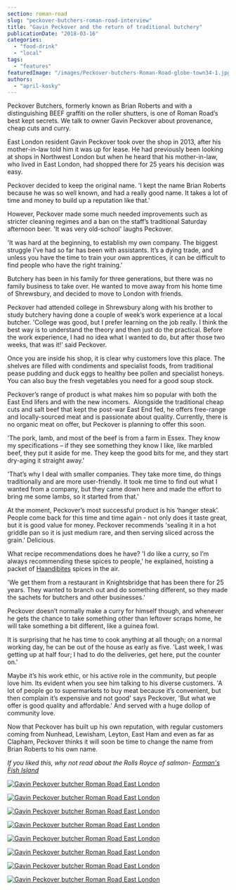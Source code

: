 ```yaml
---
section: roman-road
slug: "peckover-butchers-roman-road-interview"
title: "Gavin Peckover and the return of traditional butchery"
publicationDate: "2018-03-16"
categories: 
  - "food-drink"
  - "local"
tags: 
  - "features"
featuredImage: "/images/Peckover-butchers-Roman-Road-globe-town34-1.jpg"
authors: 
  - "april-kosky"
---
```


Peckover Butchers, formerly known as Brian Roberts and with a distinguishing BEEF graffiti on the roller shutters, is one of Roman Road’s best kept secrets. We talk to owner Gavin Peckover about provenance, cheap cuts and curry.

East London resident Gavin Peckover took over the shop in 2013, after his mother-in-law told him it was up for lease. He had previously been looking at shops in Northwest London but when he heard that his mother-in-law, who lived in East London, had shopped there for 25 years his decision was easy.

Peckover decided to keep the original name. 'I kept the name Brian Roberts because he was so well known, and had a really good name. It takes a lot of time and money to build up a reputation like that.'

However, Peckover made some much needed improvements such as stricter cleaning regimes and a ban on the staff’s traditional Saturday afternoon beer. 'It was very old-school' laughs Peckover.

'It was hard at the beginning, to establish my own company. The biggest struggle I’ve had so far has been with assistants. It’s a dying trade, and unless you have the time to train your own apprentices, it can be difficult to find people who have the right training.'

Butchery has been in his family for three generations, but there was no family business to take over. He wanted to move away from his home time of Shrewsbury, and decided to move to London with friends.

Peckover had attended college in Shrewsbury along with his brother to study butchery having done a couple of week’s work experience at a local butcher. 'College was good, but I prefer learning on the job really. I think the best way is to understand the theory and then just do the practical. Before the work experience, I had no idea what I wanted to do, but after those two weeks, that was it!' said Peckover.

Once you are inside his shop, it is clear why customers love this place. The shelves are filled with condiments and specialist foods, from traditional pease pudding and duck eggs to healthy bee pollen and specialist honeys. You can also buy the fresh vegetables you need for a good soup stock.

Peckover’s range of product is what makes him so popular with both the East End lifers and with the new incomers.  Alongside the traditional cheap cuts and salt beef that kept the post-war East End fed, he offers free-range and locally-sourced meat and is passionate about quality. Currently, there is no organic meat on offer, but Peckover is planning to offer this soon.

'The pork, lamb, and most of the beef is from a farm in Essex. They know my specifications – if they see something they know I like, like marbled beef, they put it aside for me. They keep the good bits for me, and they start dry-aging it straight away.'

'That’s why I deal with smaller companies. They take more time, do things traditionally and are more user-friendly. It took me time to find out what I wanted from a company, but they came down here and made the effort to bring me some lambs, so it started from that.'

At the moment, Peckover’s most successful product is his ‘hanger steak’. People come back for this time and time again - not only does it taste great, but it is good value for money. Peckover recommends 'sealing it in a hot griddle pan so it is just medium rare, and then serving sliced across the grain.' Delicious.

What recipe recommendations does he have? 'I do like a curry, so I’m always recommending these spices to people,' he explained, hoisting a packet of [Haandibites](https://www.haandirestaurants.com/haandibites.php) spices in the air.

'We get them from a restaurant in Knightsbridge that has been there for 25 years. They wanted to branch out and do something different, so they made the sachets for butchers and other businesses.'

Peckover doesn’t normally make a curry for himself though, and whenever he gets the chance to take something other than leftover scraps home, he will take something a bit different, like a guinea fowl.

It is surprising that he has time to cook anything at all though; on a normal working day, he can be out of the house as early as five. 'Last week, I was getting up at half four; I had to do the deliveries, get here, put the counter on.'

Maybe it’s his work ethic, or his active role in the community, but people love him. Its evident when you see him talking to his diverse customers. 'A lot of people go to supermarkets to buy meat because it’s convenient, but then complain it’s expensive and not good' says Peckover, 'But what we offer is good quality and affordable.' And served with a huge dollop of community love.

Now that Peckover has built up his own reputation, with regular customers coming from Nunhead, Lewisham, Leyton, East Ham and even as far as Clapham, Peckover thinks it will soon be time to change the name from Brian Roberts to his own name.

_If you liked this, why not read about the Rolls Royce of salmon- [Forman's Fish Island](https://romanroadlondon.com/formans-smokery-fish-island-lance-forman-interview/)_

[![Gavin Peckover butcher Roman Road East London](/images/Peckover-Butchers-Roman-Road-Globe-Town-14-1.jpg)](https://romanroadlondon.com/wp-content/uploads/2018/03/Peckover-Butchers-Roman-Road-Globe-Town-14-1.jpg)

[![Gavin Peckover butcher Roman Road East London](/images/Peckover-Butchers-Roman-Road-Globe-Town-02-1.jpg)](https://romanroadlondon.com/wp-content/uploads/2018/03/Peckover-Butchers-Roman-Road-Globe-Town-02-1.jpg)

[![Gavin Peckover butcher Roman Road East London](/images/Peckover-Butchers-Roman-Road-Globe-Town-10-1.jpg)](https://romanroadlondon.com/wp-content/uploads/2018/03/Peckover-Butchers-Roman-Road-Globe-Town-10-1.jpg)

[![Gavin Peckover butcher Roman Road East London](/images/Peckover-Butchers-Roman-Road-Globe-Town-16-1.jpg)](https://romanroadlondon.com/wp-content/uploads/2018/03/Peckover-Butchers-Roman-Road-Globe-Town-16-1.jpg)

[![Gavin Peckover butcher Roman Road East London](/images/Peckover-butchers-roman-road-globe-town-100-1.jpg)](https://romanroadlondon.com/wp-content/uploads/2018/03/Peckover-butchers-roman-road-globe-town-100-1.jpg)

[![Gavin Peckover butcher Roman Road East London](/images/Peckover-butchers-Roman-Road-globe-town48-1.jpg)](https://romanroadlondon.com/wp-content/uploads/2018/03/Peckover-butchers-Roman-Road-globe-town48-1.jpg)

[![Gavin Peckover butcher Roman Road East London](/images/Peckover-Butchers-Roman-Road-Globe-Town-08-1.jpg)](https://romanroadlondon.com/wp-content/uploads/2018/03/Peckover-Butchers-Roman-Road-Globe-Town-08-1.jpg)

[![Gavin Peckover butcher Roman Road East London](/images/Peckover-butchers-Roman-Road-globe-town34-1.jpg)](https://romanroadlondon.com/wp-content/uploads/2018/03/Peckover-butchers-Roman-Road-globe-town34-1.jpg)


